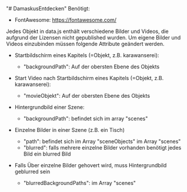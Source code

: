 "# DamaskusEntdecken" 
Benötigt:
- FontAwesome: https://fontawesome.com/



Jedes Objekt in data.js enthält verschiedene Bilder und Videos, die aufgrund der Lizensen nicht
gepublished wurden. Um eigene Bilder und Videos einzubinden müssen folgende Attribute geändert 
werden.

- Startbildschirm eines Kapitels (=Objekt, z.B. karawanserei): 
	* "backgroundPath": Auf der obersten Ebene des Objekts

- Start Video nach Startbildschirm eines Kapitels (=Objekt, z.B. karawanserei):
	* "movieObjekt": Auf der obersten Ebene des Objekts

- Hintergrundbild einer Szene:
	* "backgroundPath": befindet sich im array "scenes"

- Einzelne Bilder in einer Szene (z.B. ein Tisch)
	* "path": befindet sich im Array "sceneObjects" im Array "scenes"
	* "blurred": falls mehrere einzelne Bilder vorhanden benötigt jedes Bild ein blurred Bild

- Falls Über einzelne Bilder gehovert wird, muss Hintergrundbild geblurred sein
	* "blurredBackgroundPaths": im Array "scenes"
